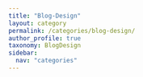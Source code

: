 ```yaml
---
title: "Blog-Design"
layout: category
permalink: /categories/blog-design/
author_profile: true
taxonomy: BlogDesign
sidebar:
  nav: "categories"
---
```

